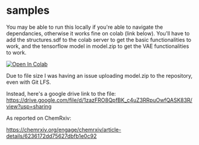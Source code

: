 # samples

You may be able to run this locally if you're able to navigate the dependancies, otherwise it works fine on colab (link below). You'll have to add the structures.sdf to the colab server to get the basic functionalities to work, and the tensorflow model in model.zip to get the VAE functionalities to work.

[![Open In Colab](https://colab.research.google.com/assets/colab-badge.svg)](https://colab.research.google.com/drive/1N0SOHK37Ukv_9swhTsKK_Br0zOwCMqFL?usp=sharing)



Due to file size I was having an issue uploading model.zip to the repository, even with Git LFS. 

Instead, here's a google drive link to the file: https://drive.google.com/file/d/1zazFRO8QpfBK_c4uZ3RRpuOwfQASK83R/view?usp=sharing


As reported on ChemRxiv: 

https://chemrxiv.org/engage/chemrxiv/article-details/6236172dd75627dbfb1e0c92
